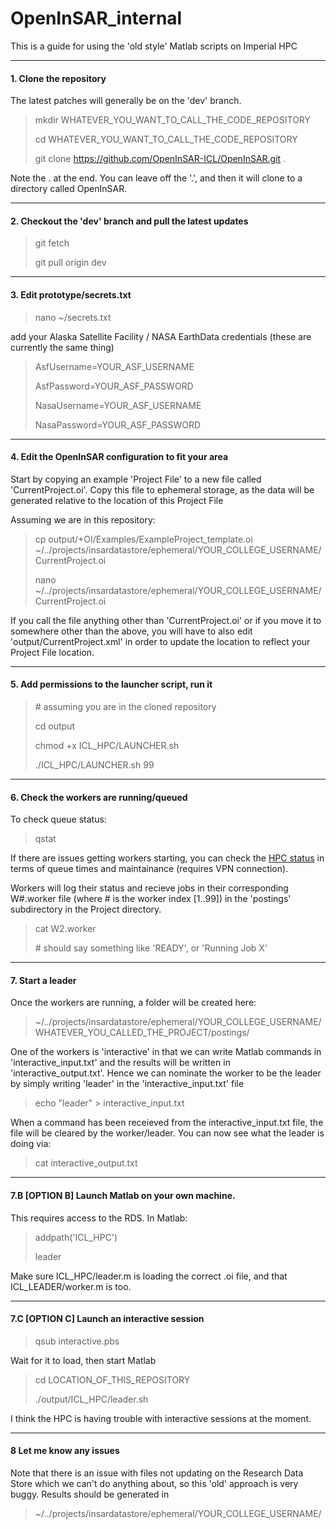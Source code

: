 # OpenInSAR_internal

This is a guide for using the 'old style' Matlab scripts on Imperial HPC

---
#### 1. Clone the repository

  The latest patches will generally be on the 'dev' branch.

  > mkdir WHATEVER_YOU_WANT_TO_CALL_THE_CODE_REPOSITORY
  > 
  > cd WHATEVER_YOU_WANT_TO_CALL_THE_CODE_REPOSITORY
  > 
  > git clone https://github.com/OpenInSAR-ICL/OpenInSAR.git .
  
  Note the . at the end. You can leave off the '.', and then it will clone to a directory called OpenInSAR.
  
---
#### 2. Checkout the 'dev' branch and pull the latest updates
  
  > git fetch
  >
  > git pull origin dev

---
#### 3. Edit prototype/secrets.txt
  > nano ~/secrets.txt
  
  add your Alaska Satellite Facility / NASA EarthData credentials (these are currently the same thing)
  
  > AsfUsername=YOUR_ASF_USERNAME
  > 
  > AsfPassword=YOUR_ASF_PASSWORD
  >
  > NasaUsername=YOUR_ASF_USERNAME
  >
  > NasaPassword=YOUR_ASF_PASSWORD

---

#### 4. Edit the OpenInSAR configuration to fit your area
  Start by copying an example 'Project File' to a new file called 'CurrentProject.oi'.
  Copy this file to ephemeral storage, as the data will be generated relative to the location of this Project File
  
  Assuming we are in this repository:
  
  > cp output/+OI/Examples/ExampleProject_template.oi ~/../projects/insardatastore/ephemeral/YOUR_COLLEGE_USERNAME/CurrentProject.oi
  >
  > nano ~/../projects/insardatastore/ephemeral/YOUR_COLLEGE_USERNAME/CurrentProject.oi
  
  If you call the file anything other than 'CurrentProject.oi' or if you move it to somewhere other than the above, you will have to also edit 'output/CurrentProject.xml' in order to update the location to reflect your Project File location.

---

#### 5. Add permissions to the launcher script, run it
  
  
  > \# assuming you are in the cloned repository
  >
  > cd output
  >
  > chmod +x ICL_HPC/LAUNCHER.sh
  > 
  > ./ICL_HPC/LAUNCHER.sh 99

---

#### 6. Check the workers are running/queued
  To check queue status:
  
  > qstat
  
  If there are issues getting workers starting, you can check the [HPC status](https://status.rcs.imperial.ac.uk/) in terms of queue times and maintainance (requires VPN connection).
  
  Workers will log their status and recieve jobs in their corresponding W#.worker file (where # is the worker index [1..99]) in the 'postings' subdirectory in the Project directory.
  
  > cat W2.worker
  > 
  > \# should say something like 'READY', or 'Running Job X'

---

#### 7. Start a leader
  Once the workers are running, a folder will be created here:
  
  > ~/../projects/insardatastore/ephemeral/YOUR_COLLEGE_USERNAME/WHATEVER_YOU_CALLED_THE_PROJECT/postings/
  
  One of the workers is 'interactive' in that we can write Matlab commands in 'interactive_input.txt' and the results will be written in 'interactive_output.txt'.
  Hence we can nominate the worker to be the leader by simply writing 'leader' in the 'interactive_input.txt' file
  
  > echo "leader" > interactive_input.txt
  
  When a command has been receieved from the interactive_input.txt file, the file will be cleared by the worker/leader.
  You can now see what the leader is doing via:
  
  > cat interactive_output.txt

---

#### 7.B [OPTION B] Launch Matlab on your own machine.
  This requires access to the RDS.
  In Matlab:
  
  > addpath('ICL_HPC')
  >
  > leader
  
  Make sure ICL_HPC/leader.m is loading the correct .oi file, and that ICL_LEADER/worker.m is too.

---

#### 7.C [OPTION C] Launch an interactive session
  > qsub interactive.pbs
  
  Wait for it to load, then start Matlab
  
  > cd LOCATION_OF_THIS_REPOSITORY
  > 
  > ./output/ICL_HPC/leader.sh
  
  I think the HPC is having trouble with interactive sessions at the moment.

---

#### 8 Let me know any issues
  Note that there is an issue with files not updating on the Research Data Store which we can't do anything about, so this 'old' approach is very buggy.
  Results should be generated in 
  > ~/../projects/insardatastore/ephemeral/YOUR_COLLEGE_USERNAME/

